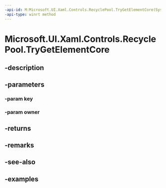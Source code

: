 ```yaml
---
-api-id: M:Microsoft.UI.Xaml.Controls.RecyclePool.TryGetElementCore(System.String,Windows.UI.Xaml.UIElement)
-api-type: winrt method
---
```


<!-- Method syntax.
virtual protected UIElement RecyclePool.TryGetElementCore(String key, UIElement owner)
-->

# Microsoft.UI.Xaml.Controls.RecyclePool.TryGetElementCore

## -description

## -parameters
### -param key

### -param owner

## -returns

## -remarks

## -see-also

## -examples

